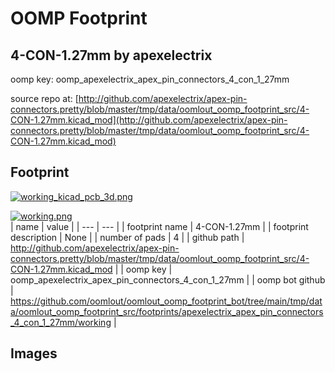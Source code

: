 # OOMP Footprint  
## 4-CON-1.27mm  by apexelectrix  
  
oomp key: oomp_apexelectrix_apex_pin_connectors_4_con_1_27mm  
  
source repo at: [http://github.com/apexelectrix/apex-pin-connectors.pretty/blob/master/tmp/data/oomlout_oomp_footprint_src/4-CON-1.27mm.kicad_mod](http://github.com/apexelectrix/apex-pin-connectors.pretty/blob/master/tmp/data/oomlout_oomp_footprint_src/4-CON-1.27mm.kicad_mod)  
## Footprint  
  
[![working_kicad_pcb_3d.png](working_kicad_pcb_3d_600.png)](working_kicad_pcb_3d.png)  
  
[![working.png](working_600.png)](working.png)  
| name | value | 
| --- | --- | 
| footprint name | 4-CON-1.27mm | 
| footprint description | None | 
| number of pads | 4 | 
| github path | http://github.com/apexelectrix/apex-pin-connectors.pretty/blob/master/tmp/data/oomlout_oomp_footprint_src/4-CON-1.27mm.kicad_mod | 
| oomp key | oomp_apexelectrix_apex_pin_connectors_4_con_1_27mm | 
| oomp bot github | https://github.com/oomlout/oomlout_oomp_footprint_bot/tree/main/tmp/data/oomlout_oomp_footprint_src/footprints/apexelectrix_apex_pin_connectors_4_con_1_27mm/working | 
## Images  
